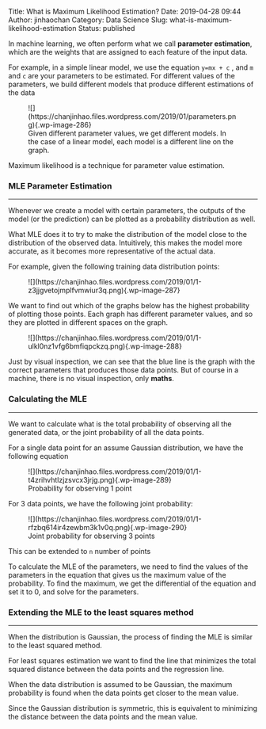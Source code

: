 Title: What is Maximum Likelihood Estimation?
Date: 2019-04-28 09:44
Author: jinhaochan
Category: Data Science
Slug: what-is-maximum-likelihood-estimation
Status: published

<!-- wp:paragraph -->

In machine learning, we often perform what we call **parameter estimation**, which are the weights that are assigned to each feature of the input data.

<!-- /wp:paragraph -->

<!-- wp:paragraph -->

For example, in a simple linear model, we use the equation `y=mx + c` , and `m` and `c` are your parameters to be estimated. For different values of the parameters, we build different models that produce different estimations of the data

<!-- /wp:paragraph -->

<!-- wp:image {"id":286} -->

<figure class="wp-block-image">
![](https://chanjinhao.files.wordpress.com/2019/01/parameters.png){.wp-image-286}  

<figcaption>
Given different parameter values, we get different models. In the case of a linear model, each model is a different line on the graph.

</figcaption>
</figure>
<!-- /wp:image -->

<!-- wp:paragraph -->

Maximum likelihood is a technique for parameter value estimation.

<!-- /wp:paragraph -->

<!-- wp:heading {"level":3} -->

### MLE Parameter Estimation

<!-- /wp:heading -->

<!-- wp:separator -->

------------------------------------------------------------------------

<!-- /wp:separator -->

</p>
<!-- wp:paragraph -->

Whenever we create a model with certain parameters, the outputs of the model (or the prediction) can be plotted as a probability distribution as well.

<!-- /wp:paragraph -->

<!-- wp:paragraph -->

What MLE does it to try to make the distribution of the model close to the distribution of the observed data. Intuitively, this makes the model more accurate, as it becomes more representative of the actual data.

<!-- /wp:paragraph -->

<!-- wp:paragraph -->

For example, given the following training data distribution points:

<!-- /wp:paragraph -->

<!-- wp:image {"id":287} -->

<figure class="wp-block-image">
![](https://chanjinhao.files.wordpress.com/2019/01/1-z3jjgvetojmplfvmwiur3q.png){.wp-image-287}

</figure>
<!-- /wp:image -->

<!-- wp:paragraph -->

We want to find out which of the graphs below has the highest probability of plotting those points. Each graph has different parameter values, and so they are plotted in different spaces on the graph.

<!-- /wp:paragraph -->

<!-- wp:image {"id":288} -->

<figure class="wp-block-image">
![](https://chanjinhao.files.wordpress.com/2019/01/1-ulkl0nz1vfg6bmfiqpckzq.png){.wp-image-288}

</figure>
<!-- /wp:image -->

<!-- wp:paragraph -->

Just by visual inspection, we can see that the blue line is the graph with the correct parameters that produces those data points. But of course in a machine, there is no visual inspection, only **maths**.

<!-- /wp:paragraph -->

<!-- wp:heading {"level":3} -->

### Calculating the MLE  

<!-- /wp:heading -->

<!-- wp:separator -->

------------------------------------------------------------------------

<!-- /wp:separator -->

</p>
<!-- wp:paragraph -->

We want to calculate what is the total probability of observing all the generated data, or the joint probability of all the data points.

<!-- /wp:paragraph -->

<!-- wp:paragraph -->

For a single data point for an assume Gaussian distribution, we have the following equation

<!-- /wp:paragraph -->

<!-- wp:image {"id":289} -->

<figure class="wp-block-image">
![](https://chanjinhao.files.wordpress.com/2019/01/1-t4zrihvhtlzjzsvcx3jrjg.png){.wp-image-289}  

<figcaption>
Probability for observing 1 point

</figcaption>
</figure>
<!-- /wp:image -->

<!-- wp:paragraph -->

For 3 data points, we have the following joint probability:

<!-- /wp:paragraph -->

<!-- wp:image {"id":290} -->

<figure class="wp-block-image">
![](https://chanjinhao.files.wordpress.com/2019/01/1-rfzbq614ir4zewbm3k1v0q.png){.wp-image-290}  

<figcaption>
Joint probability for observing 3 points

</figcaption>
</figure>
<!-- /wp:image -->

<!-- wp:paragraph -->

This can be extended to `n` number of points

<!-- /wp:paragraph -->

<!-- wp:paragraph -->

To calculate the MLE of the parameters, we need to find the values of the parameters in the equation that gives us the maximum value of the probability. To find the maximum, we get the differential of the equation and set it to 0, and solve for the parameters.  

<!-- /wp:paragraph -->

<!-- wp:heading {"level":3} -->

### Extending the MLE to the least squares method

<!-- /wp:heading -->

<!-- wp:separator -->

------------------------------------------------------------------------

<!-- /wp:separator -->

</p>
<!-- wp:paragraph -->

When the distribution is Gaussian, the process of finding the MLE is similar to the least squared method.

<!-- /wp:paragraph -->

<!-- wp:paragraph -->

For least squares estimation we want to find the line that minimizes the total squared distance between the data points and the regression line.

<!-- /wp:paragraph -->

<!-- wp:paragraph -->

When the data distribution is assumed to be Gaussian, the maximum probability is found when the data points get closer to the mean value.

<!-- /wp:paragraph -->

<!-- wp:paragraph -->

Since the Gaussian distribution is symmetric, this is equivalent to minimizing the distance between the data points and the mean value.

<!-- /wp:paragraph -->
